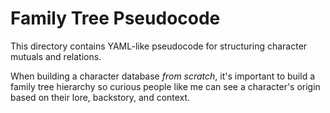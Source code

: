 # Family Tree Pseudocode

This directory contains YAML-like pseudocode for structuring character mutuals and relations.

When building a character database *from scratch*, it's important to build a family tree hierarchy so curious people like me can see a character's origin based on their lore, backstory, and context.